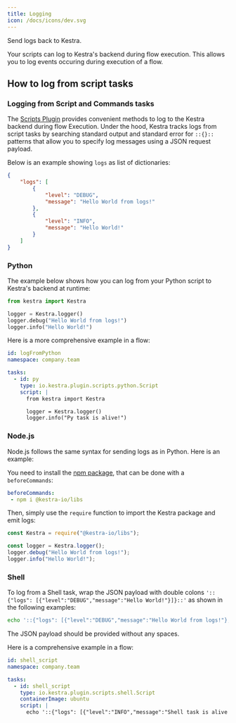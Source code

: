 ```yaml
---
title: Logging
icon: /docs/icons/dev.svg
---
```


Send logs back to Kestra.

Your scripts can log to Kestra's backend during flow execution. This allows you to log events occuring during execution of a flow.

## How to log from script tasks

### Logging from Script and Commands tasks

The [Scripts Plugin](https://github.com/kestra-io/plugin-scripts) provides convenient methods to log to the Kestra backend during flow Execution. Under the hood, Kestra tracks logs from script tasks by searching standard output and standard error for `::{}::` patterns that allow you to specify log messages using a JSON request payload.

Below is an example showing `logs` as list of dictionaries:

```json
{
    "logs": [
        {
            "level": "DEBUG",
            "message": "Hello World from logs!"
        },
        {
            "level": "INFO",
            "message": "Hello World!"
        }
    ]
}
```

### Python

The example below shows how you can log from your Python script to Kestra's backend at runtime:

```python
from kestra import Kestra

logger = Kestra.logger()
logger.debug("Hello World from logs!")
logger.info("Hello World!")
```

Here is a more comprehensive example in a flow:

```yaml
id: logFromPython
namespace: company.team

tasks:
  - id: py
    type: io.kestra.plugin.scripts.python.Script
    script: |
      from kestra import Kestra

      logger = Kestra.logger()
      logger.info("Py task is alive!")
```

### Node.js

Node.js follows the same syntax for sending logs as in Python. Here is an example:

You need to install the [npm package](https://www.npmjs.com/package/@kestra-io/libs), that can be done with a `beforeCommands`:

```yaml
beforeCommands:
 - npm i @kestra-io/libs
```

Then, simply use the `require` function to import the Kestra package and emit logs:

```js
const Kestra = require("@kestra-io/libs");

const logger = Kestra.logger();
logger.debug("Hello World from logs!");
logger.info("Hello World!");
```

### Shell

To log from a Shell task, wrap the JSON payload with double colons `'::{"logs": [{"level":"DEBUG","message":"Hello World!"}]}::'` as shown in the following examples:

```bash
echo '::{"logs": [{"level":"DEBUG","message":"Hello World from logs!"},{"level":"INFO","message":"Hello World!"}]}::'
```
The JSON payload should be provided without any spaces.

Here is a comprehensive example in a flow:

```yaml
id: shell_script
namespace: company.team

tasks:
  - id: shell_script
    type: io.kestra.plugin.scripts.shell.Script
    containerImage: ubuntu
    script: |
      echo '::{"logs": [{"level":"INFO","message":"Shell task is alive!"}]}::'
```
